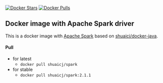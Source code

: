 [![Docker Stars](https://img.shields.io/docker/stars/shuaicj/spark-driver.svg?style=flat-square)](https://hub.docker.com/r/shuaicj/spark-driver) [![Docker Pulls](https://img.shields.io/docker/pulls/shuaicj/spark-driver.svg?style=flat-square)](https://hub.docker.com/r/shuaicj/spark-driver)


## Docker image with Apache Spark driver

This is a docker image with [Apache Spark](https://spark.apache.org) based on [shuaicj/docker-java](https://github.com/shuaicj/docker-java).

#### Pull
- for latest
    - `docker pull shuaicj/spark`
- for stable
    - `docker pull shuaicj/spark:2.1.1`
